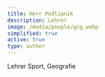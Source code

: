 ```yaml
---
title: Herr Podlipnik
description: Lehrer
image: /media/people/gcg.webp
simplified: true
active: true
type: author
---
```

Lehrer Sport, Geografie
